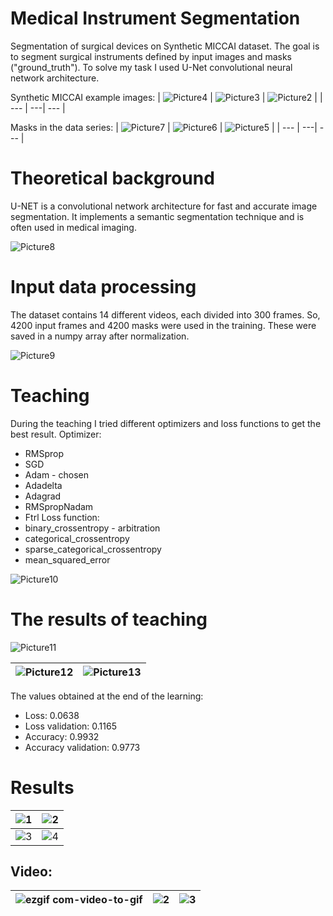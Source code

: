 # Medical Instrument Segmentation
Segmentation of surgical devices on Synthetic MICCAI dataset. The goal is to segment surgical instruments defined by input images and masks ("ground_truth"). To solve my task I used U-Net convolutional neural network architecture.

Synthetic MICCAI example images:
| ![Picture4](https://github.com/BenceBiricz/Medical_Instrument_Segmentation/assets/71565433/8d2d592d-9d1b-4638-9fc7-111adfdf4ec9) | ![Picture3](https://github.com/BenceBiricz/Medical_Instrument_Segmentation/assets/71565433/c4c3dfa2-b84f-4354-982a-50a1cad7ce9d) | ![Picture2](https://github.com/BenceBiricz/Medical_Instrument_Segmentation/assets/71565433/cb437cd6-0cc3-4dd7-81f3-3b65d5376b2f) |
| --- | ---| --- |

Masks in the data series:
| ![Picture7](https://github.com/BenceBiricz/Medical_Instrument_Segmentation/assets/71565433/49e37c1a-3675-4b2d-83cd-073f28c032fe) | ![Picture6](https://github.com/BenceBiricz/Medical_Instrument_Segmentation/assets/71565433/bf252112-2076-471e-9845-3b1015673ae2) | ![Picture5](https://github.com/BenceBiricz/Medical_Instrument_Segmentation/assets/71565433/279e5aa3-70d5-43a1-9222-2c9a88999225) |
| --- | ---| --- |

# Theoretical background
U-NET is a convolutional network architecture for fast and accurate image segmentation. It implements a semantic segmentation technique and is often used in medical imaging.

![Picture8](https://github.com/BenceBiricz/Medical_Instrument_Segmentation/assets/71565433/f4df9fdb-c7dc-4dd2-904f-c7d8267bdc45)

# Input data processing
The dataset contains 14 different videos, each divided into 300 frames. So, 4200 input frames and 4200 masks were used in the training.
These were saved in a numpy array after normalization.

![Picture9](https://github.com/BenceBiricz/Medical_Instrument_Segmentation/assets/71565433/40212a5d-e1e6-4a7c-ba5a-64d6326c1102)

# Teaching
During the teaching I tried different optimizers and loss functions to get the best result.
Optimizer:
- RMSprop 
- SGD
- Adam - chosen
- Adadelta
- Adagrad
- RMSpropNadam
- Ftrl
Loss function:
- binary_crossentropy - arbitration
- categorical_crossentropy
- sparse_categorical_crossentropy
- mean_squared_error

![Picture10](https://github.com/BenceBiricz/Medical_Instrument_Segmentation/assets/71565433/c6a3778f-f72e-437c-9300-bb19f2d8ce07)

# The results of teaching

 ![Picture11](https://github.com/BenceBiricz/Medical_Instrument_Segmentation/assets/71565433/638f4d6f-72b4-47d6-aefc-dfa6e0929448)

| ![Picture12](https://github.com/BenceBiricz/Medical_Instrument_Segmentation/assets/71565433/01e8730d-58ce-4989-a896-714e2e695e5f) | ![Picture13](https://github.com/BenceBiricz/Medical_Instrument_Segmentation/assets/71565433/2be9f2fc-1cf8-4bdb-b7a6-d641fe0ec028) |
| --- | --- |

The values obtained at the end of the learning:
- Loss: 0.0638
- Loss validation: 0.1165 
- Accuracy: 0.9932
- Accuracy validation: 0.9773

# Results

| ![1](https://github.com/BenceBiricz/Medical_Instrument_Segmentation/assets/71565433/57f4be58-07e3-4d56-be71-68f32fa0947a) | ![2](https://github.com/BenceBiricz/Medical_Instrument_Segmentation/assets/71565433/ce7f53b6-a7ca-4376-ae8c-07e6282ec651) |
| --- | --- |
| ![3](https://github.com/BenceBiricz/Medical_Instrument_Segmentation/assets/71565433/d6532861-a295-4e68-9aec-7f2877a1dfce)| ![4](https://github.com/BenceBiricz/Medical_Instrument_Segmentation/assets/71565433/742c2dc4-b7b8-40de-afb2-6069cbc382bc) |

## Video:

| ![ezgif com-video-to-gif](https://github.com/BenceBiricz/Medical_Instrument_Segmentation/assets/71565433/a50f4ec4-05ff-407c-8440-e04b33f5aaeb) | ![2](https://github.com/BenceBiricz/Medical_Instrument_Segmentation/assets/71565433/0782aed8-1532-426e-9d1f-8418ad83417b) | ![3](https://github.com/BenceBiricz/Medical_Instrument_Segmentation/assets/71565433/fb382149-7c04-48ea-9ea8-3b2150983488) |
| --- | --- | --- |








